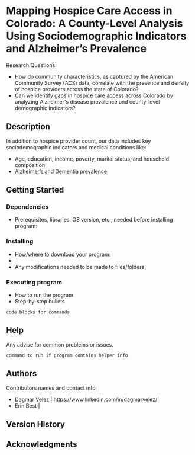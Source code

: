 # Mapping Hospice Care Access in Colorado: A County-Level Analysis Using Sociodemographic Indicators and Alzheimer’s Prevalence

Research Questions:
- How do community characteristics, as captured by the American Community Survey (ACS) data, correlate with the presence and density of hospice providers across the state of Colorado?
- Can we identify gaps in hospice care access across Colorado by analyzing Alzheimer's disease prevalence and county-level demographic indicators?

## Description

In addition to hospice provider count, our data includes key sociodemographic indicators and medical conditions like:
- Age, education, income, poverty, marital status, and household composition
- Alzheimer’s and Dementia prevalence

## Getting Started

### Dependencies

* Prerequisites, libraries, OS version, etc., needed before installing program:


### Installing

* How/where to download your program:
* 
* Any modifications needed to be made to files/folders:

### Executing program

* How to run the program
* Step-by-step bullets
```
code blocks for commands
```

## Help

Any advise for common problems or issues.
```
command to run if program contains helper info
```

## Authors

Contributors names and contact info

- Dagmar Velez | https://www.linkedin.com/in/dagmarvelez/
- Erin Best    | 

## Version History


## Acknowledgments

